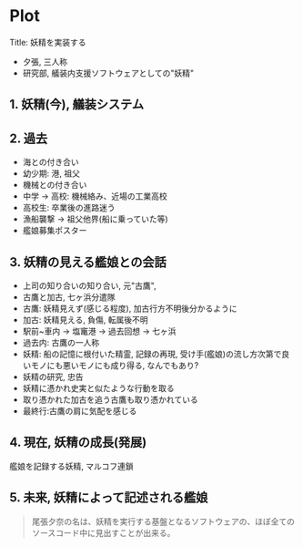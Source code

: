 # Plot

Title: 妖精を実装する

- 夕張, 三人称
- 研究部, 艤装内支援ソフトウェアとしての"妖精"

## 1. 妖精(今), 艤装システム

## 2. 過去

- 海との付き合い
- 幼少期: 港, 祖父
- 機械との付き合い
- 中学 -> 高校: 機械絡み、近場の工業高校
- 高校生: 卒業後の進路迷う
- 漁船襲撃 -> 祖父他界(船に乗っていた等)
- 艦娘募集ポスター

## 3. 妖精の見える艦娘との会話

- 上司の知り合いの知り合い, 元"古鷹",
- 古鷹と加古, 七ヶ浜分遣隊
- 古鷹: 妖精見えず(感じる程度), 加古行方不明後分かるように
- 加古: 妖精見える, 負傷, 転属後不明
- 駅前~車内 -> 塩竃港 -> 過去回想 -> 七ヶ浜
- 過去内: 古鷹の一人称
- 妖精: 船の記憶に根付いた精霊, 記録の再現, 受け手(艦娘)の流し方次第で良いモノにも悪いモノにも成り得る, なんでもあり?
- 妖精の研究, 忠告
- 妖精に憑かれ史実と似たような行動を取る
- 取り憑かれた加古を追う古鷹も取り憑かれている
- 最終行:古鷹の肩に気配を感じる

## 4. 現在, 妖精の成長(発展)

艦娘を記録する妖精, マルコフ連鎖

## 5. 未来, 妖精によって記述される艦娘

> 尾張夕奈の名は、妖精を実行する基盤となるソフトウェアの、ほぼ全てのソースコード中に見出すことが出来る。
